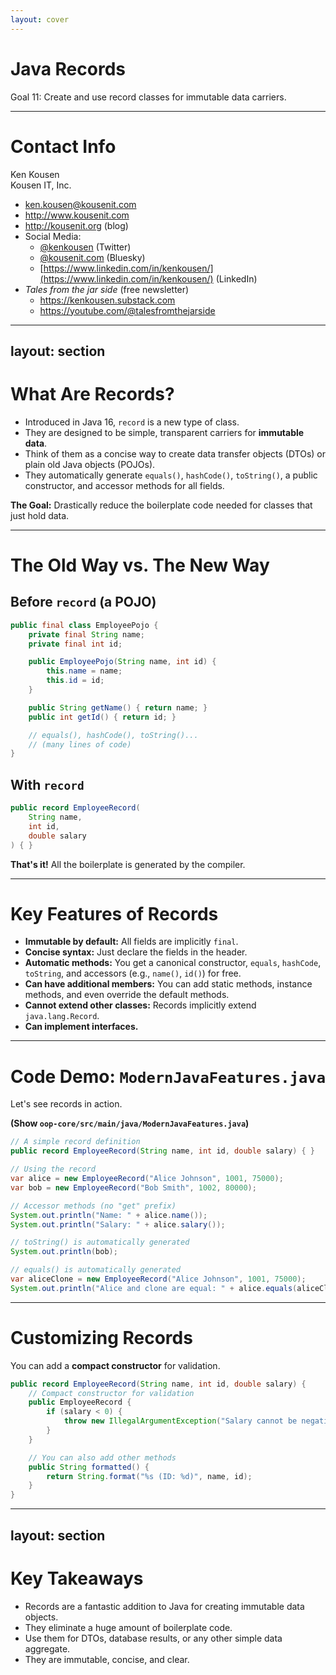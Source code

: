 ```yaml
---
layout: cover
--- 
```


# Java Records

<div class="pt-12">
  <span class="px-2 py-1 rounded">
    Goal 11: Create and use record classes for immutable data carriers.
  </span>
</div>

---

# Contact Info

Ken Kousen<br>
Kousen IT, Inc.

- ken.kousen@kousenit.com
- http://www.kousenit.com
- http://kousenit.org (blog)
- Social Media:
  - [@kenkousen](https://twitter.com/kenkousen) (Twitter)
  - [@kousenit.com](https://bsky.app/profile/kousenit.com) (Bluesky)
  - [https://www.linkedin.com/in/kenkousen/](https://www.linkedin.com/in/kenkousen/) (LinkedIn)
- *Tales from the jar side* (free newsletter)
  - https://kenkousen.substack.com
  - https://youtube.com/@talesfromthejarside

---
layout: section
---

# What Are Records?

<v-clicks>

- Introduced in Java 16, `record` is a new type of class.
- They are designed to be simple, transparent carriers for **immutable data**.
- Think of them as a concise way to create data transfer objects (DTOs) or plain old Java objects (POJOs).
- They automatically generate `equals()`, `hashCode()`, `toString()`, a public constructor, and accessor methods for all fields.

</v-clicks>

<div class="mt-8">
<v-click>

**The Goal:** Drastically reduce the boilerplate code needed for classes that just hold data.

</v-click>
</div>

---

# The Old Way vs. The New Way

<div class="grid grid-cols-2 gap-8">

<div>

## **Before `record` (a POJO)**

```java
public final class EmployeePojo {
    private final String name;
    private final int id;

    public EmployeePojo(String name, int id) {
        this.name = name;
        this.id = id;
    }

    public String getName() { return name; }
    public int getId() { return id; }

    // equals(), hashCode(), toString()...
    // (many lines of code)
}
```

</div>

<div>

## **With `record`**

```java
public record EmployeeRecord(
    String name, 
    int id, 
    double salary
) { }
```

**That's it!** All the boilerplate is generated by the compiler.

</div>

</div>

---

# Key Features of Records

<v-clicks>

- **Immutable by default:** All fields are implicitly `final`.
- **Concise syntax:** Just declare the fields in the header.
- **Automatic methods:** You get a canonical constructor, `equals`, `hashCode`, `toString`, and accessors (e.g., `name()`, `id()`) for free.
- **Can have additional members:** You can add static methods, instance methods, and even override the default methods.
- **Cannot extend other classes:** Records implicitly extend `java.lang.Record`.
- **Can implement interfaces.**

</v-clicks>

---

# Code Demo: `ModernJavaFeatures.java`

Let's see records in action.

**(Show `oop-core/src/main/java/ModernJavaFeatures.java`)**

```java
// A simple record definition
public record EmployeeRecord(String name, int id, double salary) { }

// Using the record
var alice = new EmployeeRecord("Alice Johnson", 1001, 75000);
var bob = new EmployeeRecord("Bob Smith", 1002, 80000);

// Accessor methods (no "get" prefix)
System.out.println("Name: " + alice.name());
System.out.println("Salary: " + alice.salary());

// toString() is automatically generated
System.out.println(bob);

// equals() is automatically generated
var aliceClone = new EmployeeRecord("Alice Johnson", 1001, 75000);
System.out.println("Alice and clone are equal: " + alice.equals(aliceClone)); // true
```

---

# Customizing Records

You can add a **compact constructor** for validation.

```java
public record EmployeeRecord(String name, int id, double salary) {
    // Compact constructor for validation
    public EmployeeRecord {
        if (salary < 0) {
            throw new IllegalArgumentException("Salary cannot be negative");
        }
    }

    // You can also add other methods
    public String formatted() {
        return String.format("%s (ID: %d)", name, id);
    }
}
```

---
layout: section
---

# Key Takeaways

<v-clicks>

- Records are a fantastic addition to Java for creating immutable data objects.
- They eliminate a huge amount of boilerplate code.
- Use them for DTOs, database results, or any other simple data aggregate.
- They are immutable, concise, and clear.

</v-clicks>
